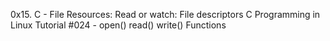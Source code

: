 0x15. C - File
Resources:
Read or watch:
File descriptors
C Programming in Linux Tutorial #024 - open() read() write() Functions
